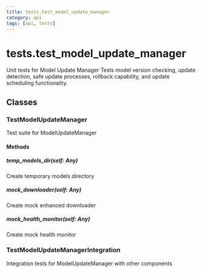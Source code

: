 ```yaml
---
title: tests.test_model_update_manager
category: api
tags: [api, tests]
---
```


# tests.test_model_update_manager

Unit tests for Model Update Manager
Tests model version checking, update detection, safe update processes,
rollback capability, and update scheduling functionality.

## Classes

### TestModelUpdateManager

Test suite for ModelUpdateManager

#### Methods

##### temp_models_dir(self: Any)

Create temporary models directory

##### mock_downloader(self: Any)

Create mock enhanced downloader

##### mock_health_monitor(self: Any)

Create mock health monitor

### TestModelUpdateManagerIntegration

Integration tests for ModelUpdateManager with other components

